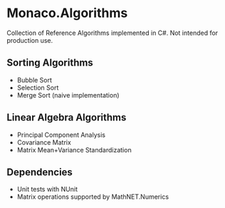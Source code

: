 # Monaco.Algorithms
Collection of Reference Algorithms implemented in C#. Not intended for production use.

## Sorting Algorithms
* Bubble Sort
* Selection Sort
* Merge Sort (naive implementation)

## Linear Algebra Algorithms
* Principal Component Analysis
* Covariance Matrix
* Matrix Mean+Variance Standardization

## Dependencies
* Unit tests with NUnit
* Matrix operations supported by MathNET.Numerics
